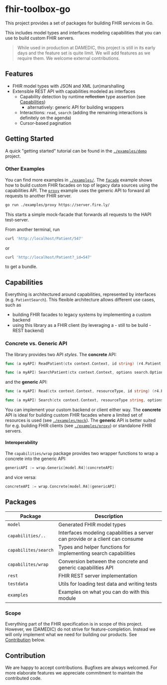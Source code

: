 # fhir-toolbox-go

This project provides a set of packages for building FHIR services in Go.

This includes model types and interfaces modeling capabilities that you can use to build custom FHIR servers.

> While used in production at DAMEDIC, this project is still in its early days
> and the feature set is quite limit.
> We will add features as we require them. We welcome external contributions.

## Features

- FHIR model types with JSON and XML (un)marshalling
- Extensible REST API with capabilities modeled as interfaces
    - Capability detection by runtime ~~reflection~~ type assertion (see [Capabilities](#capabilities))
        - alternatively: generic API for building wrappers
    - Interactions: `read`,  `search` (adding the remaining interactions is definitely on the agenda)
    - Cursor-based pagination

## Getting Started

A quick "getting started" tutorial can be found in the [`./examples/demo`](./examples/demo/main.go) project.

### Other Examples

You can find more examples in [`./examples/`](./examples/o).
The [`facade`](./examples/facade/main.go) example shows how to build custom FHIR facades on top of legacy data sources using the capabilities API.
The [`proxy`](./examples/proxy/main.go) example uses the generic API to forward all requests to another FHIR server.

```sh
go run ./examples/proxy https://server.fire.ly/
```

This starts a simple mock-facade that forwards all requests to the HAPI test-server.

From another terminal, run

```sh
curl 'http://localhost/Patient/547'
```

or

```sh
curl 'http://localhost/Patient?_id=547'
```

to get a bundle.

## Capabilities

Everything is architectured around capabilities, represented by interfaces (e.g. `PatientSearch`).
This flexible architecture allows different use cases, such as

- building FHIR facades to legacy systems by implementing a custom backend
- using this library as a FHIR client (by leveraging a - still to be build - REST backend)

### Concrete vs. Generic API

The library provides two API *styles*.
The **concrete** API:

```Go
func (a myAPI) ReadPatient(ctx context.Context, id string) (r4.Patient, capabilities.FHIRError) {}

func (a myAPI) SearchPatient(ctx context.Context, options search.Options) (search.Result, capabilities.FHIRError) {}
```

and the **generic** API:

```Go
func (a myAPI) Read(ctx context.Context, resourceType, id string) (r4.Patient, capabilities.FHIRError) {}

func (a myAPI) Search(ctx context.Context, resourceType string, options search.Options) (search.Result, capabilities.FHIRError) {}
```

You can implement your custom backend or client either way.
The **concrete** API is ideal for building custom FHIR facades where a limited set of resources is used (see [
`./examples/mock`](./examples/mock/main.go)).
The **generic** API is better suited for e.g. building FHIR clients (see [`./examples/proxy`](./examples/proxy/main.go))
or standalone FHIR servers.

#### Interoperability

The `capabilities/wrap` package provides two wrapper functions to wrap a concrete into the generic API:

```Go
genericAPI := wrap.Generic[model.R4](concreteAPI)
```

and vice versa:

```Go
concreteAPI := wrap.Concrete[model.R4](genericAPI)
```

## Packages

| Package              | Description                                                                   |
|----------------------|-------------------------------------------------------------------------------|
| `model`              | Generated FHIR model types                                                    |
| `capabilities/..`    | Interfaces modeling capabilities a server can provide or a client can consume |
| `capabilites/search` | Types and helper functions for implementing search capabilities               |
| `capabilites/wrap`   | Conversion between the concrete and generic capabilities API                  |
| `rest`               | FHIR REST server implementation                                               |
| `testdata`           | Utils for loading test data and writing tests                                 |
| `examples`           | Examples on what you can do with this module                                  |

### Scope

Everything part of the FHIR specification is in scope of this project.
However, we (DAMEDIC) do not strive for feature-completion.
Instead we will only implement what we need for building our products.
See [Contribution](#contribution) below.

## Contribution

We are happy to accept contributions.
Bugfixes are always welcomed.
For more elaborate features we appreciate commitment to maintain the contributed code.
